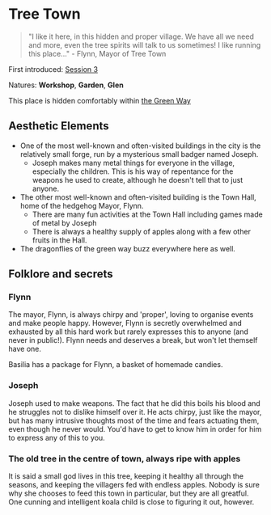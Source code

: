 # Tree Town

> "I like it here, in this hidden and proper village. We have all we need and more, even the tree spirits will talk to us sometimes! I like running this place..." - Flynn, Mayor of Tree Town

First introduced: [Session 3](../Sessions/Session-3/general.md)

Natures: **Workshop**, **Garden**, **Glen**

This place is hidden comfortably within [the Green Way](green-way.md)

## Aesthetic Elements

- One of the most well-known and often-visited buildings in the city is the relatively small forge, run by a mysterious small badger named Joseph.
  - Joseph makes many metal things for everyone in the village, especially the children. This is his way of repentance for the weapons he used to create, although he doesn't tell that to just anyone.
- The other most well-known and often-visited building is the Town Hall, home of the hedgehog Mayor, Flynn.
  - There are many fun activities at the Town Hall including games made of metal by Joseph
  - There is always a healthy supply of apples along with a few other fruits in the Hall.
- The dragonflies of the green way buzz everywhere here as well.

## Folklore and secrets

### Flynn

The mayor, Flynn, is always chirpy and 'proper', loving to organise events and make people happy. However, Flynn is secretly overwhelmed and exhausted by all this hard work but rarely expresses this to anyone (and never in public!). Flynn needs and deserves a break, but won't let themself have one.

Basilia has a package for Flynn, a basket of homemade candies.

### Joseph

Joseph used to make weapons. The fact that he did this boils his blood and he struggles not to dislike himself over it. He acts chirpy, just like the mayor, but has many intrusive thoughts most of the time and fears actuating them, even though he never would. You'd have to get to know him in order for him to express any of this to you.

### The old tree in the centre of town, always ripe with apples

It is said a small god lives in this tree, keeping it healthy all through the seasons, and keeping the villagers fed with endless apples. Nobody is sure why she chooses to feed this town in particular, but they are all greatful. One cunning and intelligent koala child is close to figuring it out, however.
